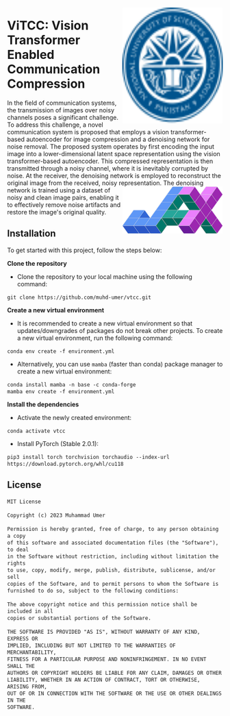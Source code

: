 [<img align="right" width="235" height="270" src="resources/nust.svg"/>](https://nust.edu.pk/)

# ViTCC: Vision Transformer Enabled Communication Compression

In the field of communication systems, the transmission of images over noisy channels poses a significant challenge. To address this challenge, a novel communication system is proposed that employs a vision transformer-based autoencoder for image compression and a denoising network for noise removal. The proposed system operates by first encoding the input image into a lower-dimensional latent space representation using the vision transformer-based autoencoder. This compressed representation is then transmitted through a noisy channel, where it is inevitably corrupted by noise. At the receiver, the denoising network is employed to reconstruct the original image from the received, noisy representation. [<img align="right" width="235" height="110" src="https://raw.githubusercontent.com/google/jax/main/images/jax_logo_250px.png"/>](https://nust.edu.pk/)
The denoising network is trained using a dataset of noisy and clean image pairs, enabling it to effectively remove noise artifacts and restore the image's original quality.


## Installation
To get started with this project, follow the steps below:

**Clone the repository**
- Clone the repository to your local machine using the following command:
```shell
git clone https://github.com/muhd-umer/vtcc.git
```

**Create a new virtual environment**
- It is recommended to create a new virtual environment so that updates/downgrades of packages do not break other projects. To create a new virtual environment, run the following command:
```shell
conda env create -f environment.yml
```

- Alternatively, you can use `mamba` (faster than conda) package manager to create a new virtual environment:
```shell
conda install mamba -n base -c conda-forge
mamba env create -f environment.yml
```

**Install the dependencies**
- Activate the newly created environment:
```shell
conda activate vtcc
```

- Install PyTorch (Stable 2.0.1):
```shell
pip3 install torch torchvision torchaudio --index-url https://download.pytorch.org/whl/cu118
```

## License
```
MIT License

Copyright (c) 2023 Muhammad Umer

Permission is hereby granted, free of charge, to any person obtaining a copy
of this software and associated documentation files (the "Software"), to deal
in the Software without restriction, including without limitation the rights
to use, copy, modify, merge, publish, distribute, sublicense, and/or sell
copies of the Software, and to permit persons to whom the Software is
furnished to do so, subject to the following conditions:

The above copyright notice and this permission notice shall be included in all
copies or substantial portions of the Software.

THE SOFTWARE IS PROVIDED "AS IS", WITHOUT WARRANTY OF ANY KIND, EXPRESS OR
IMPLIED, INCLUDING BUT NOT LIMITED TO THE WARRANTIES OF MERCHANTABILITY,
FITNESS FOR A PARTICULAR PURPOSE AND NONINFRINGEMENT. IN NO EVENT SHALL THE
AUTHORS OR COPYRIGHT HOLDERS BE LIABLE FOR ANY CLAIM, DAMAGES OR OTHER
LIABILITY, WHETHER IN AN ACTION OF CONTRACT, TORT OR OTHERWISE, ARISING FROM,
OUT OF OR IN CONNECTION WITH THE SOFTWARE OR THE USE OR OTHER DEALINGS IN THE
SOFTWARE.
```
